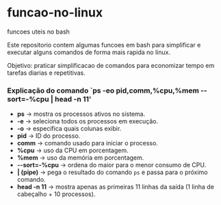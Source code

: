 # funcao-no-linux
funcoes uteis no bash

Este repositorio contem algumas funcoes em bash para simplificar e executar alguns comandos de forma mais rapida no linux.


Objetivo: praticar simplificacao de comandos para economizar tempo em tarefas diarias e repetitivas.




### Explicação do comando `ps -eo pid,comm,%cpu,%mem --sort=-%cpu | head -n 11'

- **ps** → mostra os processos ativos no sistema.
- **-e** → seleciona todos os processos em execução.
- **-o** → especifica quais colunas exibir.
- **pid** → ID do processo.
- **comm** → comando usado para iniciar o processo.
- **%cpu** → uso da CPU em porcentagem.
- **%mem** → uso da memória em porcentagem.
- **--sort=-%cpu** → ordena do maior para o menor consumo de CPU.
- **| (pipe)** → pega o resultado do comando `ps` e passa para o próximo comando.
- **head -n 11** → mostra apenas as primeiras 11 linhas da saída (1 linha de cabeçalho + 10 processos).
